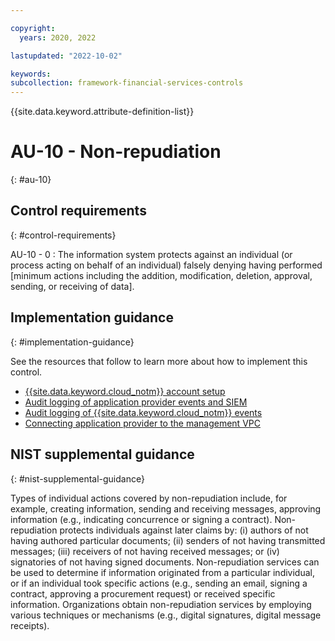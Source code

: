 ```yaml
---

copyright:
  years: 2020, 2022

lastupdated: "2022-10-02"

keywords: 
subcollection: framework-financial-services-controls
---
```


{{site.data.keyword.attribute-definition-list}}

               
# AU-10 - Non-repudiation
{: #au-10}

## Control requirements
{: #control-requirements}

AU-10 - 0
    : The information system protects against an individual (or process acting on behalf of an individual) falsely denying having performed [minimum actions including the addition, modification, deletion, approval, sending, or receiving of data].

## Implementation guidance
{: #implementation-guidance}

See the resources that follow to learn more about how to implement this control.

- [{{site.data.keyword.cloud_notm}} account setup](/docs/framework-financial-services?topic=framework-financial-services-shared-account-setup)
- [Audit logging of application provider events and SIEM](/docs/framework-financial-services?topic=framework-financial-services-shared-logging-audit-provider)
- [Audit logging of {{site.data.keyword.cloud_notm}} events](/docs/framework-financial-services?topic=framework-financial-services-shared-logging-audit)
- [Connecting application provider to the management VPC](/docs/framework-financial-services?topic=framework-financial-services-vpc-architecture-connectivity-management)

## NIST supplemental guidance
{: #nist-supplemental-guidance}

Types of individual actions covered by non-repudiation include, for example, creating information, sending and receiving messages, approving information (e.g., indicating concurrence or signing a contract). Non-repudiation protects individuals against later claims by: (i) authors of not having authored particular documents; (ii) senders of not having transmitted messages; (iii) receivers of not having received messages; or (iv) signatories of not having signed documents. Non-repudiation services can be used to determine if information originated from a particular individual, or if an individual took specific actions (e.g., sending an email, signing a contract, approving a procurement request) or received specific information. Organizations obtain non-repudiation services by employing various techniques or mechanisms (e.g., digital signatures, digital message receipts).



